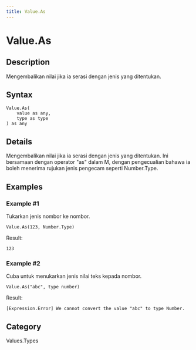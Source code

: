 ```yaml
---
title: Value.As
---
```


# Value.As


## Description

Mengembalikan nilai jika ia serasi dengan jenis yang ditentukan.


## Syntax

```powerquery
Value.As(
    value as any,
    type as type
) as any
```


## Details

Mengembalikan nilai jika ia serasi dengan jenis yang ditentukan. Ini bersamaan dengan operator "as" dalam M, dengan pengecualian bahawa ia boleh menerima rujukan jenis pengecam seperti Number.Type.


## Examples

### Example #1 
Tukarkan jenis nombor ke nombor.
```powerquery
Value.As(123, Number.Type)
```

Result: 
```powerquery
123
```


### Example #2 
Cuba untuk menukarkan jenis nilai teks kepada nombor.
```powerquery
Value.As("abc", type number)
```

Result: 
```powerquery
[Expression.Error] We cannot convert the value "abc" to type Number.
```




## Category
Values.Types
